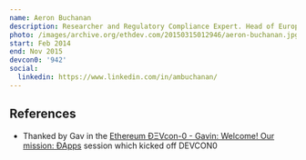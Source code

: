 ```yaml
---
name: Aeron Buchanan
description: Researcher and Regulatory Compliance Expert. Head of European Finance and Operations
photo: /images/archive.org/ethdev.com/20150315012946/aeron-buchanan.jpg
start: Feb 2014
end: Nov 2015
devcon0: '942'
social:
  linkedin: https://www.linkedin.com/in/ambuchanan/
---
```


## References



- Thanked by Gav in the [Ethereum ÐΞVcon-0 - Gavin: Welcome! Our mission: ÐApps](https://www.youtube.com/watch?v=_BvvUlKDqp0&t=38s) session which kicked off DEVCON0